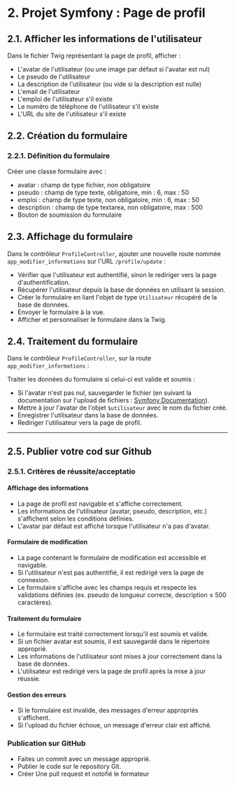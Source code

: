 # 2. Projet Symfony : Page de profil

## 2.1. Afficher les informations de l'utilisateur

Dans le fichier Twig représentant la page de profil, afficher :

- L'avatar de l'utilisateur (ou une image par défaut si l'avatar est nul)
- Le pseudo de l'utilisateur
- La description de l'utilisateur (ou vide si la description est nulle)
- L'email de l'utilisateur
- L'emploi de l'utilisateur s'il existe
- Le numéro de téléphone de l'utilisateur s'il existe
- L'URL du site de l'utilisateur s'il existe

## 2.2. Création du formulaire

### 2.2.1. Définition du formulaire

Créer une classe formulaire avec :

- avatar : champ de type fichier, non obligatoire
- pseudo : champ de type texte, obligatoire, min : 6, max : 50
- emploi : champ de type texte, non obligatoire, min : 6, max : 50
- description : champ de type textarea, non obligatoire, max : 500
- Bouton de soumission du formulaire

## 2.3. Affichage du formulaire

Dans le contrôleur `ProfileController`, ajouter une nouvelle route nommée `app_modifier_informations` sur l'URL `/profile/update` :

- Vérifier que l'utilisateur est authentifié, sinon le rediriger vers la page d'authentification.
- Récupérer l'utilisateur depuis la base de données en utilisant la session.
- Créer le formulaire en liant l'objet de type `Utilisateur` récupéré de la base de données.
- Envoyer le formulaire à la vue.
- Afficher et personnaliser le formulaire dans la Twig.

## 2.4. Traitement du formulaire

Dans le contrôleur `ProfileController`, sur la route `app_modifier_informations` :

Traiter les données du formulaire si celui-ci est valide et soumis :

- Si l'avatar n'est pas nul, sauvegarder le fichier (en suivant la documentation sur l'upload de fichiers : [Symfony Documentation](https://symfony.com/doc/current/controller/upload_file.html)).
- Mettre à jour l'avatar de l'objet `$utilisateur` avec le nom du fichier créé.
- Enregistrer l'utilisateur dans la base de données.
- Rediriger l'utilisateur vers la page de profil.

---

## 2.5. Publier votre cod sur Github

### 2.5.1. Critères de réussite/acceptatio

#### Affichage des informations

- La page de profil est navigable et s'affiche correctement.
- Les informations de l'utilisateur (avatar, pseudo, description, etc.) s'affichent selon les conditions définies.
- L'avatar par défaut est affiché lorsque l'utilisateur n'a pas d'avatar.

#### Formulaire de modification

- La page contenant le formulaire de modification est accessible et navigable.
- Si l'utilisateur n'est pas authentifié, il est redirigé vers la page de connexion.
- Le formulaire s'affiche avec les champs requis et respecte les validations définies (ex. pseudo de longueur correcte, description ≤ 500 caractères).

#### Traitement du formulaire

- Le formulaire est traité correctement lorsqu'il est soumis et valide.
- Si un fichier avatar est soumis, il est sauvegardé dans le répertoire approprié.
- Les informations de l'utilisateur sont mises à jour correctement dans la base de données.
- L'utilisateur est redirigé vers la page de profil après la mise à jour réussie.

#### Gestion des erreurs

- Si le formulaire est invalide, des messages d'erreur appropriés s'affichent.
- Si l'upload du fichier échoue, un message d'erreur clair est affiché.

### Publication sur GitHub

- Faites un commit avec un message approprié.
- Publier le code sur le repository Git.
- Créer Une pull request et notofié le formateur

